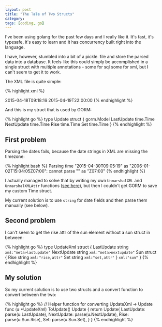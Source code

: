 ```yaml
---
layout: post
title: "The Tale of Two Structs"
category:
tags: [coding, go]
---
```



I've been using golang for the past few days and I really like it. It's fast,
it's typesafe, it's easy to learn and it has concurrency built right into the language.

I have, however, stumbled into a bit of a pickle. file and store the parsed data into a database. It feels like this could simply
be accomplished in a single struct with multiple annotations - some for sql
some for xml, but I can't seem to get it to work.

The XML file is quite simple:

{% highlight xml %}
<?xml version="1.0" encoding="utf-8"?>
<weatherdata>
  <meta>
    <lastupdate>2015-04-18T09:18:16</lastupdate>
    <nextupdate>2015-04-19T22:00:00</nextupdate>
  </meta>
  <sun rise="2015-04-18T06:15:37" set="2015-04-18T19:52:34" />
</weatherdata>
{% endhighlight %}

And this is my struct that is used by GORM:

{% highlight go %}
type Update struct {
	gorm.Model
	LastUpdate time.Time
	NextUpdate time.Time
	Rise       time.Time
	Set        time.Time
}
{% endhighlight %}

## First problem

Parsing the dates fails, because the date strings in XML
are missing the timezone:

{% highlight bash %}
Parsing time "2015-04-30T09:05:19" as "2006-01-02T15:04:05Z07:00": cannot parse "" as "Z07:00"
{% endhighlight %}

I actually managed to solve that by writing my own `UnmarshalXML` and `UnmarshalXMLAttr`
functions ([see here](https://github.com/Smotko/wave-watcher/commit/af24a2e2fc0121e958008fcac36b74c6257d7d81#diff-9598cdbea8bfe979f70803194f8dec94R54)), but then I couldn't get GORM to save my custom Time struct.

My current solution is to use `string` for date fields and then parse them manually (see below).

## Second problem

I can't seem to get the rise attr of the sun element without a sun struct in between:

{% highlight go %}
type UpdateXml struct {
	LastUpdate string `xml:"meta>lastupdate"`
	NextUpdate string `xml:"meta>nextupdate"`
	Sun        struct {
		Rise string `xml:"rise,attr"`
		Set  string `xml:"set,attr"`
	} `xml:"sun"`
}
{% endhighlight %}

## My solution

So my current solution is to use two structs and a convert function to convert
between the two:

{% highlight go %}
// Helper function for converting UpdateXml -> Update
func (u *UpdateXml) ToUpdate() Update {
	return Update{
		LastUpdate: parse(u.LastUpdate),
		NextUpdate: parse(u.NextUpdate),
		Rise:       parse(u.Sun.Rise),
		Set:        parse(u.Sun.Set),
	}
}
{% endhighlight %}
